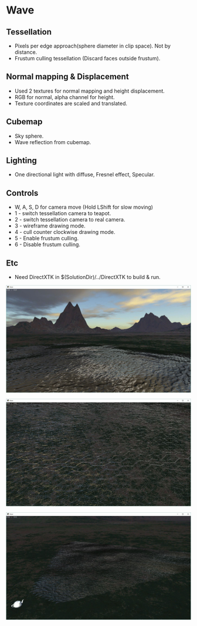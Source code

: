 # Wave

## Tessellation 
- Pixels per edge approach(sphere diameter in clip space). Not by distance.
- Frustum culling tessellation (Discard faces outside frustum). 

## Normal mapping & Displacement
- Used 2 textures for normal mapping and height displacement.
- RGB for normal, alpha channel for height.
- Texture coordinates are scaled and translated.

## Cubemap
- Sky sphere.
- Wave reflection from cubemap.

## Lighting
- One directional light with diffuse, Fresnel effect, Specular.

## Controls
- W, A, S, D for camera move (Hold LShift for slow moving)
- 1 - switch tessellation camera to teapot.
- 2 - switch tessellation camera to real camera.
- 3 - wireframe drawing mode.
- 4 - cull counter clockwise drawing mode.
- 5 - Enable frustum culling.
- 6 - Disable frustum culling.

## Etc
- Need DirectXTK in $(SolutionDir)/../DirectXTK to build & run.

![Image](./wave.jpg)

![Image](./wave_tessellation.jpg)

![Image](./wave_cull.jpg)